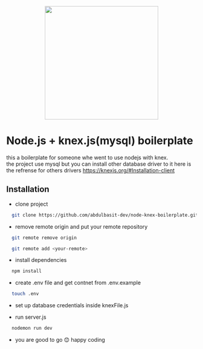 
<p align="center"><a href="https://nodejs.org/en/" target="_blank"><img src="https://nodejs.org/static/images/logos/nodejs-new-pantone-white.svg" width="300"></a></p>



# Node.js + knex.js(mysql) boilerplate

this a boilerplate for someone whe went to use nodejs with knex. <br/>
the project use mysql but you can install other database driver to it here is the refrense for others drivers https://knexjs.org/#Installation-client


## Installation


- clone project

```bash
  git clone https://github.com/abdulbasit-dev/node-knex-boilerplate.git <your-prefer-folder-name>
```

- remove remote origin and put your remote repository

```bash
  git remote remove origin
```

```bash
  git remote add <your-remote>
```

- install dependencies

```bash
  npm install
```
- create .env file and get contnet from .env.example

```bash
  touch .env
```
- set up database credentials inside knexFile.js

- run server.js

```bash
  nodemon run dev
```

- you are good to go 😊 happy coding


    
